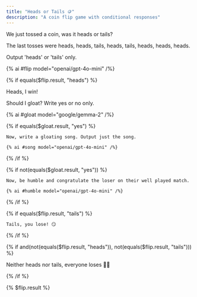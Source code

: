 ```yaml
---
title: "Heads or Tails 🪙"
description: "A coin flip game with conditional responses"
---
```


We just tossed a coin, was it heads or tails?

The last tosses were heads, heads, tails, heads, tails, heads, heads, heads.

Output 'heads' or 'tails' only.

{% ai #flip model="openai/gpt-4o-mini" /%}

<!-- We reference the value of the flip in this if-else block -->

{% if equals($flip.result, "heads") %}

Heads, I win!

Should I gloat? Write yes or no only.

{% ai #gloat model="google/gemma-2" /%}

<!-- It's possible to nest container blocks inside other container blocks. In fact you can put all the same things in the body of a container block as you can in a prompt -->

{% if equals($gloat.result, "yes") %}

    Now, write a gloating song. Output just the song.

    {% ai #song model="openai/gpt-4o-mini" /%}

{% /if %}

{% if not(equals($gloat.result, "yes")) %}

    Now, be humble and congratulate the loser on their well played match.

    {% ai #humble model="openai/gpt-4o-mini" /%}

{% /if %}

{% if equals($flip.result, "tails") %}

    Tails, you lose! 😏

{% /if %}

{% if and(not(equals($flip.result, "heads")), not(equals($flip.result, "tails"))) %}

Neither heads nor tails, everyone loses 🤷‍♂️

{% /if %}

{% $flip.result %}
